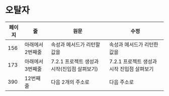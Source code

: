 # 오탈자

| 페이지 | 줄  | 원문 | 수정 |
| ------ | --- | ---- | ---- |
| 156 | 아래에서 2번째줄 | 속성과 메서드가 리턴할 값을 | 속성과 메서드가 리턴한 값을 |
| 173 | 아래에서 3번째줄 | 7.2.1 프로젝트 생성과 시작(진입점 살펴보기) | 7.2.1 프로젝트 생성과 시작 진입점 살펴보기 |
| 390 | 12번째 줄 | 다음 2개의 주소로 | 다음 주소로 |
